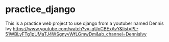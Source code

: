 # practice_django
This is a practice web project to use django from a youtuber named Dennis Ivy
https://www.youtube.com/watch?v=-qUoCBExAvY&list=PL-51WBLyFTg1pUMaTJ4WSgnyvWfLGmwDm&ab_channel=DennisIvy
